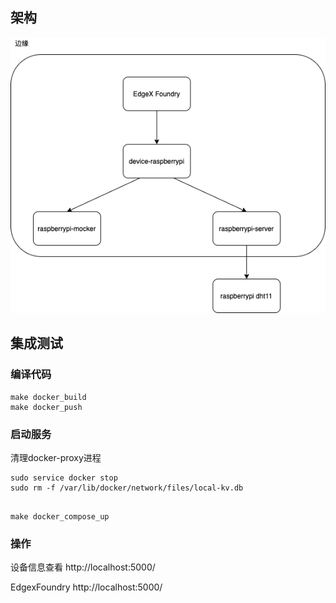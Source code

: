 

## 架构

![img](docs/arch.png)


## 集成测试

### 编译代码

```shell
make docker_build
make docker_push
```



### 启动服务

清理docker-proxy进程
```shell
sudo service docker stop
sudo rm -f /var/lib/docker/network/files/local-kv.db
```

```shell

make docker_compose_up
```

### 操作

设备信息查看
http://localhost:5000/

EdgexFoundry
http://localhost:5000/
